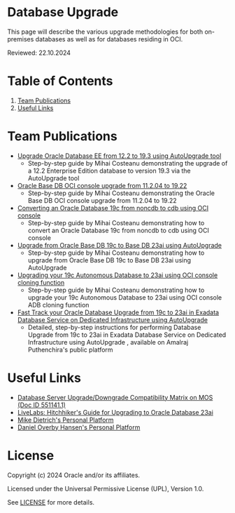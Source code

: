 # Database Upgrade
 
This page will describe the various upgrade methodologies for both on-premises databases as well as for databases residing in OCI.

Reviewed: 22.10.2024
 
# Table of Contents
 
1. [Team Publications](#team-publications)
2. [Useful Links](#useful-links)
 
# Team Publications
 
- [Upgrade Oracle Database EE from 12.2 to 19.3 using AutoUpgrade tool](https://mihaicosteanu.wordpress.com/2024/03/28/upgrade-oracle-database-ee-from-12-2-to-19-3-using-autoupgrade-tool/)
    - Step-by-step guide by Mihai Costeanu demonstrating the upgrade of a 12.2 Enterprise Edition database to version 19.3 via the AutoUpgrade tool
- [Oracle Base DB OCI console upgrade from 11.2.04 to 19.22](https://mihaicosteanu.wordpress.com/2024/04/04/oracle-base-db-oci-console-upgrade-from-11-2-04-to-19-22/)
    - Step-by-step guide by Mihai Costeanu demonstrating the Oracle Base DB OCI console upgrade from 11.2.04 to 19.22
- [Converting an Oracle Database 19c from noncdb to cdb using OCI console](https://mihaicosteanu.wordpress.com/2024/04/10/converting-an-oracle-database-19c-from-noncdb-to-cdb-using-oci-console/)
    - Step-by-step guide by Mihai Costeanu demonstrating how to convert an Oracle Database 19c from noncdb to cdb using OCI console
- [Upgrade from Oracle Base DB 19c to Base DB 23ai using AutoUpgrade](https://www.youtube.com/watch?v=Eo8nVJ8eC1o)
    - Step-by-step guide by Mihai Costeanu demonstrating how to upgrade from Oracle Base DB 19c to Base DB 23ai using AutoUpgrade
- [Upgrading your 19c Autonomous Database to 23ai using OCI console cloning function](https://wordpress.com/post/mihaicosteanu.wordpress.com/142)
    - Step-by-step guide by Mihai Costeanu demonstrating how to upgrade your 19c Autonomous Database to 23ai using OCI console ADB cloning function
- [Fast Track your Oracle Database Upgrade from 19c to 23ai in Exadata Database Service on Dedicated Infrastructure using AutoUpgrade](https://amalrajputhenchira.wordpress.com/2024/11/08/fast-track-your-oracle-database-upgrade-from-19c-to-23ai-in-exadata-database-service-on-dedicated-infrastructure-using-autoupgrade-2/)
    - Detailed, step-by-step instructions for performing Database Upgrade from 19c to 23ai in Exadata Database Service on Dedicated Infrastructure using AutoUpgrade , available on Amalraj Puthenchira's public platform

# Useful Links
- [Database Server Upgrade/Downgrade Compatibility Matrix on MOS (Doc ID 551141.1)](https://support.oracle.com/epmos/faces/DocumentDisplay?id=551141.1)
- [LiveLabs: Hitchhiker's Guide for Upgrading to Oracle Database 23ai](https://apexapps.oracle.com/pls/apex/f?p=133:180:1060521706151::::wid:3943)
- [Mike Dietrich's Personal Platform](https://mikedietrichde.com/)
- [Daniel Overby Hansen's Personal Platform](https://dohdatabase.com/)

# License
 
Copyright (c) 2024 Oracle and/or its affiliates.
 
Licensed under the Universal Permissive License (UPL), Version 1.0.
 
See [LICENSE](https://github.com/oracle-devrel/technology-engineering/blob/main/LICENSE) for more details.
